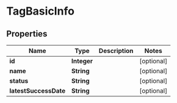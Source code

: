 # TagBasicInfo

## Properties
Name | Type | Description | Notes
------------ | ------------- | ------------- | -------------
**id** | **Integer** |  |  [optional]
**name** | **String** |  |  [optional]
**status** | **String** |  |  [optional]
**latestSuccessDate** | **String** |  |  [optional]
